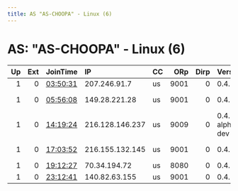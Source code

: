 ```yaml
---
title: AS "AS-CHOOPA" - Linux (6)
---
```


# AS: "AS-CHOOPA" - Linux (6)

|   Up |   Ext | JoinTime                                                                                              | IP              | CC   |   ORp |   Dirp | Version           | Contact                   | Nickname         |   eFamMembers |
|-----:|------:|:------------------------------------------------------------------------------------------------------|:----------------|:-----|------:|-------:|:------------------|:--------------------------|:-----------------|--------------:|
|    1 |     0 | [03:50:31](https://nusenu.github.io/OrNetStats/w/relay/F0D87FBC62BBEAC16B278431959BC9A5872A386B.html) | 207.246.91.7    | us   |  9001 |      0 | 0.4.6.8           | None                      | thorium          |             1 |
|    1 |     0 | [05:56:08](https://nusenu.github.io/OrNetStats/w/relay/207A275AE2330CF1B5228C62D668207F6C3442EF.html) | 149.28.221.28   | us   |  9001 |      0 | 0.4.6.8           | Random Person xYWRNz3rFHY | thesheilder79515 |             1 |
|    1 |     0 | [14:19:24](https://nusenu.github.io/OrNetStats/w/relay/7978904E0771E3244E242A8AE2D79E9729BC7D61.html) | 216.128.146.237 | us   |  9009 |      0 | 0.4.7.2-alpha-dev | None                      | Unnamed          |             1 |
|    1 |     0 | [17:03:52](https://nusenu.github.io/OrNetStats/w/relay/A22B0BD1E50EB5F471B55CFF0047B2AE24AE3604.html) | 216.155.132.145 | us   |  9001 |      0 | 0.4.6.8           | email:longname34 protonm  | Dwight           |             1 |
|    1 |     0 | [19:12:27](https://nusenu.github.io/OrNetStats/w/relay/0350573FE0BD7A1D9B480AE0A76DCB97CB041BCD.html) | 70.34.194.72    | us   |  8080 |      0 | 0.4.5.10          | None                      | qwerty           |             1 |
|    1 |     0 | [23:12:41](https://nusenu.github.io/OrNetStats/w/relay/9759BAC5BEC223FFC97F912807DEFE613B5AF7F0.html) | 140.82.63.155   | us   |  9001 |      0 | 0.4.6.8           | None                      | ReadySetGoRelay  |             1 |
